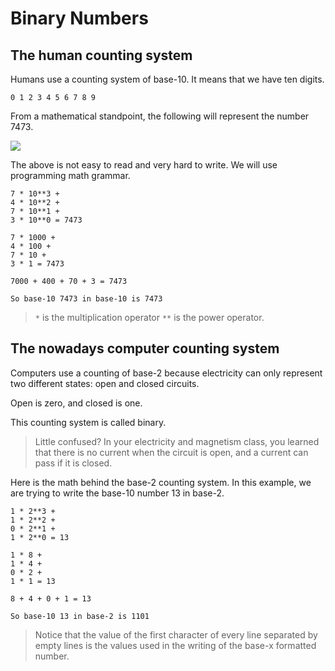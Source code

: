 # Binary Numbers

## The human counting system
Humans use a counting system of base-10. It means that we have ten digits.
```
0 1 2 3 4 5 6 7 8 9
```

From a mathematical standpoint, the following will represent the number 7473.

<img src="https://render.githubusercontent.com/render/math?math=7*10^3 %2b 4*10^2 %2b 7*10^1 %2b 3*10^0 = 7473">

The above is not easy to read and very hard to write. We will use programming math grammar.

```
7 * 10**3 + 
4 * 10**2 + 
7 * 10**1 +
3 * 10**0 = 7473

7 * 1000 + 
4 * 100 + 
7 * 10 +
3 * 1 = 7473

7000 + 400 + 70 + 3 = 7473

So base-10 7473 in base-10 is 7473
```

> `*` is the multiplication operator
> `**` is the power operator. 

## The nowadays computer counting system
Computers use a counting of base-2 because electricity can only represent two different states: open and closed circuits.

Open is zero, and closed is one.

This counting system is called binary.

> Little confused?
> In your electricity and magnetism class, you learned that there is no current when the circuit is open, and a current can pass if it is closed. 

Here is the math behind the base-2 counting system. In this example, we are trying to write the base-10 number 13 in base-2.
```
1 * 2**3 + 
1 * 2**2 +
0 * 2**1 +
1 * 2**0 = 13

1 * 8 + 
1 * 4 +
0 * 2 +
1 * 1 = 13

8 + 4 + 0 + 1 = 13

So base-10 13 in base-2 is 1101
```

> Notice that the value of the first character of every line separated by empty lines is the values used in the writing of the base-x formatted number.

